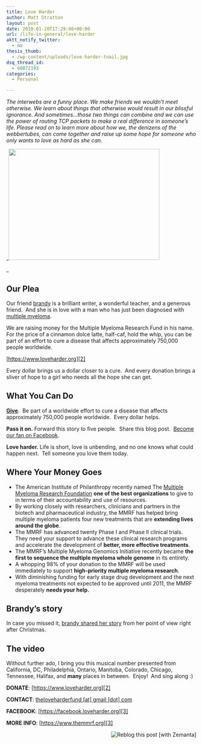 ```yaml
---
title: Love Harder
author: Matt Stratton
layout: post
date: 2010-01-20T17:29:08+00:00
url: /life-in-general/love-harder
aktt_notify_twitter:
  - no
thesis_thumb:
  - /wp-content/uploads/love-harder-tnail.jpg
dsq_thread_id:
  - 60072193
categories:
  - Personal

---
```

_The interwebs are a funny place. We make friends we wouldn&#8217;t meet otherwise. We learn about things that otherwise would result in our blissful ignorance. And sometimes&#8230;those two things can combine and we can use the power of routing TCP packets to make a real difference in someone&#8217;s life. Please read on to learn more about how we, the denizens of the webbertubes, can come together and raise up some hope for someone who only wants to love as hard as she can._

_<img class="aligncenter size-full wp-image-5790" title="love-harder-logo-small" src="/wp-content/uploads/love-harder-logo-small.jpg" alt="" width="400" height="294" srcset="/wp-content/uploads/love-harder-logo-small.jpg 400w, /wp-content/uploads/love-harder-logo-small-300x220.jpg 300w" sizes="(max-width: 400px) 100vw, 400px" />
  
_ 

## Our Plea

Our friend [brandy][1] is a brilliant writer, a wonderful teacher, and a generous friend.  And she is in love with a man who has just been diagnosed with <a class="zem_slink" title="Multiple myeloma" rel="wikipedia" href="https://en.wikipedia.org/wiki/Multiple_myeloma">multiple myeloma</a>.

We are raising money for the Multiple Myeloma Research Fund in his name.  For the price of a cinnamon dolce latte, half-caf, hold the whip, you can be part of an effort to cure a disease that affects approximately 750,000 people worldwide.

[https://www.loveharder.org][2]

Every dollar brings us a dollar closer to a cure.  And every donation brings a sliver of hope to a girl who needs all the hope she can get.

## What You Can Do

**[Give][2]**.  Be part of a worldwide effort to cure a disease that affects approximately 750,000 people worldwide.  Every dollar helps.

**Pass it on.** Forward this story to five people.  Share this blog post.  [Become our fan on Facebook][3].

**Love harder.** Life is short, love is unbending, and no one knows what could happen next.  Tell someone you love them today.

## Where Your Money Goes

  * The American Institute of Philanthropy recently named The <a class="zem_slink" title="Multiple Myeloma Research Foundation" rel="wikipedia" href="https://en.wikipedia.org/wiki/Multiple_Myeloma_Research_Foundation">Multiple Myeloma Research Foundation</a> **one of the best organizations** to give to in terms of their accountability and use of resources.
  * By working closely with researchers, clinicians and partners in the biotech and pharmaceutical industry, the MMRF has helped bring multiple myeloma patients four new treatments that are **extending lives around the globe**.
  * The MMRF has advanced twenty Phase I and Phase II clinical trials. They need your support to advance these clinical research programs and accelerate the development of **better, more effective treatments**.
  * The MMRF’s Multiple Myeloma Genomics Initiative recently became **the first to sequence the multiple myeloma whole genome** in its entirety.
  * A whopping 98% of your donation to the MMRF will be used immediately to support **high-priority multiple myeloma research**.
  * With diminishing funding for early stage drug development and the next myeloma treatments not expected to be approved until 2011, the MMRF desperately **needs your help.**

## Brandy’s story

In case you missed it, [brandy shared her story][4] from her point of view right after Christmas.

## The video

Without further ado, I bring you this musical number presented from California, DC, Philadelphia, Ontario, Manitoba, Colorado, Chicago, Tennessee, Halifax, and **many** places in between.  Enjoy!  And sing along :)



**DONATE**: [https://www.loveharder.org][2]
  
**CONTACT**: [theloveharderfund [at] gmail [dot] com][5]
  
**FACEBOOK**: [https://facebook.loveharder.org][3]
  
**MORE** **INFO**: [https://www.themmrf.org][3]

<div class="zemanta-pixie" style="margin-top: 10px; height: 15px;">
  <a class="zemanta-pixie-a" title="Reblog this post [with Zemanta]" href="https://reblog.zemanta.com/zemified/72cbc411-7375-45ad-afc2-368582785c3d/"><img class="zemanta-pixie-img" style="border: medium none; float: right;" src="https://img.zemanta.com/reblog_c.png?x-id=72cbc411-7375-45ad-afc2-368582785c3d" alt="Reblog this post [with Zemanta]" /></a><span class="zem-script more-related pretty-attribution"></span>
</div>

 [1]: https://brainyjane22.wordpress.com/
 [2]: https://www.loveharder.org/
 [3]: https://facebook.loveharder.org/
 [4]: https://doniree.com/2009/12/28/a-late-christmas-wish/
 [5]: javascript:DeCryptX('1u2j2g3o1p3y0e1i0a2t3g3h2t3i1v1o2f2B1h1n1b1j2n311d1p3p')